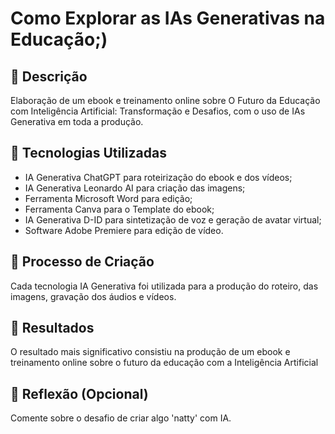 # Como Explorar as IAs Generativas na Educação;)

## 📒 Descrição
Elaboração de um ebook e treinamento online sobre O Futuro da Educação com Inteligência Artificial: Transformação e Desafios, com o uso de IAs Generativa em toda a produção.

## 🤖 Tecnologias Utilizadas
- IA Generativa ChatGPT para roteirização do ebook e dos vídeos;
- IA Generativa Leonardo AI para criação das imagens;
- Ferramenta Microsoft Word para edição;
- Ferramenta Canva para o Template do ebook;
- IA Generativa D-ID para sintetização de voz e geração de avatar virtual;
- Software Adobe Premiere para edição de vídeo.


## 🧐 Processo de Criação
Cada tecnologia IA Generativa foi utilizada para a produção do roteiro, das imagens, gravação dos áudios e vídeos.

## 🚀 Resultados
O resultado mais significativo consistiu na produção de um ebook e treinamento online sobre o futuro da educação com a Inteligência Artificial

## 💭 Reflexão (Opcional)
Comente sobre o desafio de criar algo 'natty' com IA.
